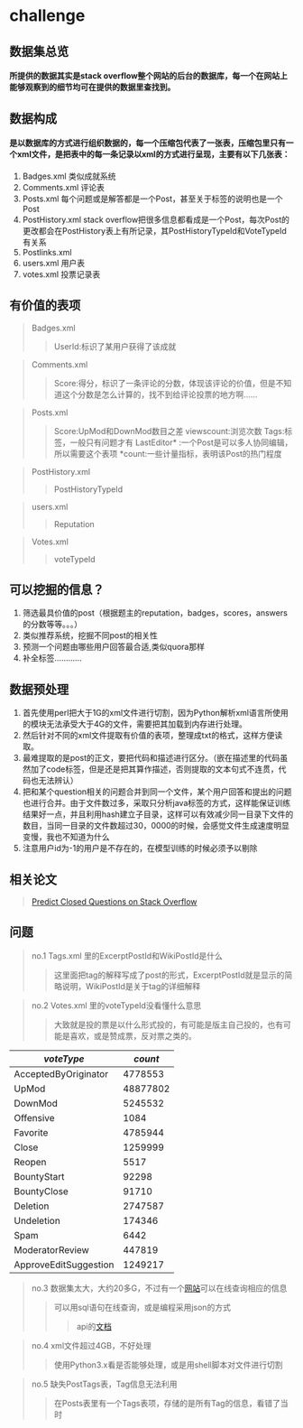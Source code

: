 challenge
============

## 数据集总览
#### 所提供的数据其实是stack overflow整个网站的后台的数据库，每一个在网站上能够观察到的细节均可在提供的数据里查找到。

## 数据构成
#### 是以数据库的方式进行组织数据的，每一个压缩包代表了一张表，压缩包里只有一个xml文件，是把表中的每一条记录以xml的方式进行呈现，主要有以下几张表：

1. Badges.xml 类似成就系统
2. Comments.xml 评论表
3. Posts.xml 每个问题或是解答都是一个Post，甚至关于标签的说明也是一个Post
4. PostHistory.xml stack overflow把很多信息都看成是一个Post，每次Post的更改都会在PostHistory表上有所记录，其PostHistoryTypeId和VoteTypeId有关系
5. Postlinks.xml 
6. users.xml 用户表
7. votes.xml 投票记录表

## 有价值的表项
>Badges.xml
>>UserId:标识了某用户获得了该成就

>Comments.xml
>>Score:得分，标识了一条评论的分数，体现该评论的价值，但是不知道这个分数是怎么计算的，找不到给评论投票的地方啊……

>Posts.xml
>>Score:UpMod和DownMod数目之差
>>viewscount:浏览次数
>>Tags:标签，一般只有问题才有
>>LastEditor* :一个Post是可以多人协同编辑，所以需要这个表项
>>*count:一些计量指标，表明该Post的热门程度

>PostHistory.xml
>>PostHistoryTypeId

>users.xml
>>Reputation

>Votes.xml
>>voteTypeId

## 可以挖掘的信息？
1. 筛选最具价值的post（根据题主的reputation，badges，scores，answers的分数等等。。。）
2. 类似推荐系统，挖掘不同post的相关性
3. 预测一个问题由哪些用户回答最合适,类似quora那样
4. 补全标签…………

## 数据预处理
1. 首先使用perl把大于1G的xml文件进行切割，因为Python解析xml语言所使用的模块无法承受大于4G的文件，需要把其加载到内存进行处理。
2. 然后针对不同的xml文件提取有价值的表项，整理成txt的格式，这样方便读取。
3. 最难提取的是post的正文，要把代码和描述进行区分。（嵌在描述里的代码虽然加了code标签，但是还是把其算作描述，否则提取的文本句式不连贯，代码也无法辨认）
4. 把和某个question相关的问题合并到同一个文件，某个用户回答和提出的问题也进行合并。由于文件数过多，采取只分析java标签的方式，这样能保证训练结果好一点，并且利用hash建立子目录，这样可以有效减少同一目录下文件的数目，当同一目录的文件数超过30，0000的时候，会感觉文件生成速度明显变慢，我也不知道为什么
5. 注意用户id为-1的用户是不存在的，在模型训练的时候必须予以剔除


## 相关论文
>[Predict Closed Questions on Stack Overflow](https://www.kaggle.com/c/predict-closed-questions-on-stack-overflow/details/prizes)

## 问题
>no.1 Tags.xml 里的ExcerptPostId和WikiPostId是什么
>>这里面把tag的解释写成了post的形式，ExcerptPostId就是显示的简略说明，WikiPostId是关于tag的详细解释

>no.2 Votes.xml 里的voteTypeId没看懂什么意思
>>大致就是投的票是以什么形式投的，有可能是版主自己投的，也有可能是喜欢，或是赞成票，反对票之类的。

|  *voteType*  |  *count*  |
| ------------ | ---------- | 
| AcceptedByOriginator | 4778553 |
| UpMod  | 48877802 |
| DownMod  | 5245532 |
| Offensive | 1084 | 
| Favorite | 4785944 |
| Close | 1259999 |
| Reopen | 5517 |
| BountyStart | 92298 |
| BountyClose | 91710 |
| Deletion | 2747587 |
| Undeletion | 174346 |
| Spam | 6442 |
| ModeratorReview | 447819 |
| ApproveEditSuggestion |  1249217 | 


>no.3 数据集太大，大约20多G，不过有一个[网站](http://data.stackexchange.com/stackoverflow/query/edit/242001#resultSets "stackexchange")可以在线查询相应的信息
>>可以用sql语句在线查询，或是编程采用json的方式
>>>api的[文档](https://api.stackexchange.com/docs)

>no.4 xml文件超过4GB，不好处理
>>使用Python3.x看是否能够处理，或是用shell脚本对文件进行切割

>no.5 缺失PostTags表，Tag信息无法利用
>>在Posts表里有一个Tags表项，存储的是所有Tag的信息，看错了当时




